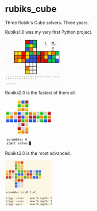 # rubiks_cube
Three Rubik's Cube solvers. Three years.

Rubiks1.0 was my very first Python project.

<p align="left">
  <img src="rubiks1.0_demo.gif" height="150" title="hover text">
</p>

Rubiks2.0 is the fastest of them all.

<p align="left">
  <img src="rubiks2.0_demo.gif" height="150" title="hover text">
</p>

Rubiks3.0 is the most advanced.

<p align="left">
  <img src="rubiks3.0_demo.png" height="150" title="hover text">
</p>
